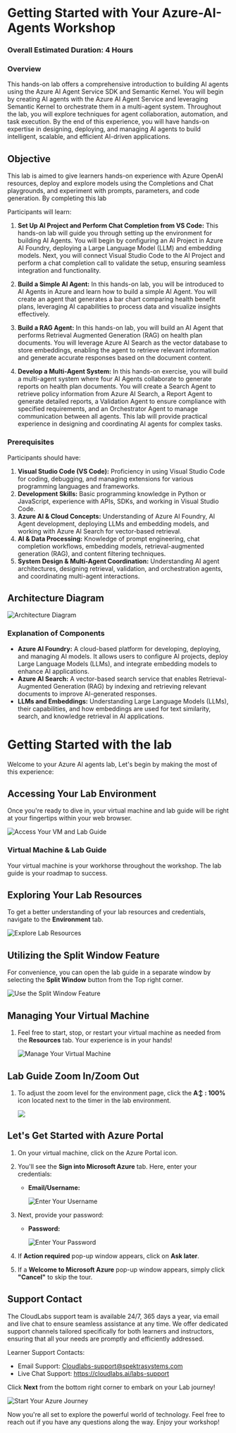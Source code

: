 # Getting Started with Your Azure-AI-Agents Workshop
### Overall Estimated Duration: 4 Hours
### Overview

This hands-on lab offers a comprehensive introduction to building AI agents using the Azure AI Agent Service SDK and Semantic Kernel. You will begin by creating AI agents with the Azure AI Agent Service and leveraging Semantic Kernel to orchestrate them in a multi-agent system. Throughout the lab, you will explore techniques for agent collaboration, automation, and task execution. By the end of this experience, you will have hands-on expertise in designing, deploying, and managing AI agents to build intelligent, scalable, and efficient AI-driven applications.

## Objective 

This lab is aimed to give learners hands-on experience with Azure OpenAI resources, deploy and explore models using the Completions and Chat playgrounds, and experiment with prompts, parameters, and code generation. By completing this lab

Participants will learn:

1. **Set Up AI Project and Perform Chat Completion from VS Code:** This hands-on lab will guide you through setting up the environment for building AI Agents. You will begin by configuring an AI Project in Azure AI Foundry, deploying a Large Language Model (LLM) and embedding models. Next, you will connect Visual Studio Code to the AI Project and perform a chat completion call to validate the setup, ensuring seamless integration and functionality.

2. **Build a Simple AI Agent:** In this hands-on lab, you will be introduced to AI Agents in Azure and learn how to build a simple AI Agent. You will create an agent that generates a bar chart comparing health benefit plans, leveraging AI capabilities to process data and visualize insights effectively.

3. **Build a RAG Agent:** In this hands-on lab, you will build an AI Agent that performs Retrieval Augmented Generation (RAG) on health plan documents. You will leverage Azure AI Search as the vector database to store embeddings, enabling the agent to retrieve relevant information and generate accurate responses based on the document content.

4. **Develop a Multi-Agent System:** In this hands-on exercise, you will build a multi-agent system where four AI Agents collaborate to generate reports on health plan documents. You will create a Search Agent to retrieve policy information from Azure AI Search, a Report Agent to generate detailed reports, a Validation Agent to ensure compliance with specified requirements, and an Orchestrator Agent to manage communication between all agents. This lab will provide practical experience in designing and coordinating AI agents for complex tasks.

### Prerequisites
Participants should have:

1. **Visual Studio Code (VS Code):** Proficiency in using Visual Studio Code for coding, debugging, and managing extensions for various programming languages and frameworks.
1. **Development Skills:** Basic programming knowledge in Python or JavaScript, experience with APIs, SDKs, and working in Visual Studio Code.
1. **Azure AI & Cloud Concepts:** Understanding of Azure AI Foundry, AI Agent development, deploying LLMs and embedding models, and working with Azure AI Search for vector-based retrieval.
1. **AI & Data Processing:** Knowledge of prompt engineering, chat completion workflows, embedding models, retrieval-augmented generation (RAG), and content filtering techniques.
1. **System Design & Multi-Agent Coordination:** Understanding AI agent architectures, designing retrieval, validation, and orchestration agents, and coordinating multi-agent interactions.


## Architecture Diagram

![Architecture Diagram](./media/standard-agent-setup-resources.png)
 
### Explanation of Components

- **Azure AI Foundry:** A cloud-based platform for developing, deploying, and managing AI models. It allows users to configure AI projects, deploy Large Language Models (LLMs), and integrate embedding models to enhance AI applications.
- **Azure AI Search:** A vector-based search service that enables Retrieval-Augmented Generation (RAG) by indexing and retrieving relevant documents to improve AI-generated responses.
- **LLMs and Embeddings:** Understanding Large Language Models (LLMs), their capabilities, and how embeddings are used for text similarity, search, and knowledge retrieval in AI applications.

# Getting Started with the lab
 
Welcome to your Azure AI agents lab, Let's begin by making the most of this experience:

## Accessing Your Lab Environment
 
Once you're ready to dive in, your virtual machine and lab guide will be right at your fingertips within your web browser.
 
  ![Access Your VM and Lab Guide](./media/gt-7-1.png)

### Virtual Machine & Lab Guide
 
Your virtual machine is your workhorse throughout the workshop. The lab guide is your roadmap to success.
 
## Exploring Your Lab Resources
 
To get a better understanding of your lab resources and credentials, navigate to the **Environment** tab.
 
  ![Explore Lab Resources](./media/gt-2.png)
 
## Utilizing the Split Window Feature
 
For convenience, you can open the lab guide in a separate window by selecting the **Split Window** button from the Top right corner.
 
  ![Use the Split Window Feature](./media/gt-9.png)
 
## Managing Your Virtual Machine
 
1. Feel free to start, stop, or restart your virtual machine as needed from the **Resources** tab. Your experience is in your hands!
 
   ![Manage Your Virtual Machine](./media/gt-10.png)


## Lab Guide Zoom In/Zoom Out
 
1. To adjust the zoom level for the environment page, click the **A↕ : 100%** icon located next to the timer in the lab environment.

   ![](./media/gt-8.png)


<!-- ## Lab Duration Extension

1. To extend the duration of the lab, kindly click the **Hourglass** icon in the top right corner of the lab environment. 

    ![Manage Your Virtual Machine](../Media/gext.png)

    >**Note:** You will get the **Hourglass** icon when 10 minutes are remaining in the lab.

2. Click **OK** to extend your lab duration.
 
   ![Manage Your Virtual Machine](../Media/gext2.png)

3. If you have not extended the duration prior to when the lab is about to end, a pop-up will appear, giving you the option to extend. Click **OK** to proceed. -->


## Let's Get Started with Azure Portal
 
1. On your virtual machine, click on the Azure Portal icon.
2. You'll see the **Sign into Microsoft Azure** tab. Here, enter your credentials:
 
   - **Email/Username:** <inject key="AzureAdUserEmail"></inject>
 
     ![Enter Your Username](./media/gt-5.png)
 
3. Next, provide your password:
 
   - **Password:** <inject key="AzureAdUserPassword"></inject>
 
      ![Enter Your Password](./media/gt-4.png)

1. If **Action required** pop-up window appears, click on **Ask later**.
1. If a **Welcome to Microsoft Azure** pop-up window appears, simply click **"Cancel"** to skip the tour.

## Support Contact
 
The CloudLabs support team is available 24/7, 365 days a year, via email and live chat to ensure seamless assistance at any time. We offer dedicated support channels tailored specifically for both learners and instructors, ensuring that all your needs are promptly and efficiently addressed.
 
Learner Support Contacts:
 
- Email Support: [Cloudlabs-support@spektrasystems.com](Cloudlabs-support@spektrasystems.com)
- Live Chat Support: https://cloudlabs.ai/labs-support

Click **Next** from the bottom right corner to embark on your Lab journey!
 
   ![Start Your Azure Journey](./media/gt-6.png)
 
Now you're all set to explore the powerful world of technology. Feel free to reach out if you have any questions along the way. Enjoy your workshop!
